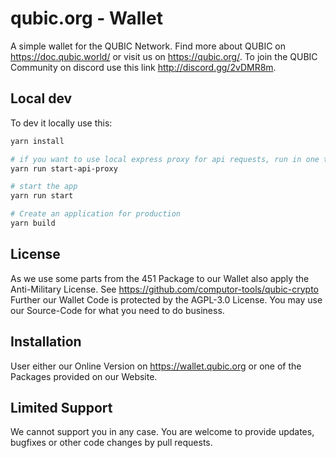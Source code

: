 # qubic.org - Wallet

A simple wallet for the QUBIC Network. Find more about QUBIC on https://doc.qubic.world/ or visit us on https://qubic.org/.
To join the QUBIC Community on discord use this link http://discord.gg/2vDMR8m.

## Local dev
To dev it locally use this:

```bash
yarn install

# if you want to use local express proxy for api requests, run in one terminal:
yarn run start-api-proxy

# start the app
yarn run start

# Create an application for production
yarn build
```

## License
As we use some parts from the 451 Package to our Wallet also apply the Anti-Military License. See https://github.com/computor-tools/qubic-crypto
Further our Wallet Code is protected by the AGPL-3.0 License. You may use our Source-Code for what you need to do business.

## Installation
User either our Online Version on https://wallet.qubic.org or one of the Packages provided on our Website.

## Limited Support
We cannot support you in any case. You are welcome to provide updates, bugfixes or other code changes by pull requests.
